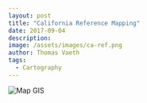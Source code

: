 ```yaml
---
layout: post
title: "California Reference Mapping"
date: 2017-09-04
description: 
image: /assets/images/ca-ref.png
author: Thomas Vaeth
tags: 
  - Cartography
---
```


![Map GIS](/assets/images/ca-ref.png)
